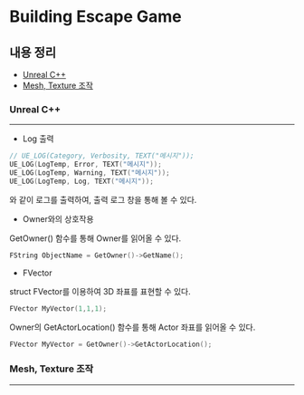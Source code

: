 # Building Escape Game

## 내용 정리
  - [Unreal C++](#unreal-c++)
  - [Mesh, Texture 조작](#mesh,-texture-조작)

### Unreal C++ 
---------------------------------
- Log 출력
```C++
// UE_LOG(Category, Verbosity, TEXT("메시지"));
UE_LOG(LogTemp, Error, TEXT("메시지"));
UE_LOG(LogTemp, Warning, TEXT("메시지"));
UE_LOG(LogTemp, Log, TEXT("메시지"));
```  
와 같이 로그를 출력하여, 출력 로그 창을 통해 볼 수 있다.

- Owner와의 상호작용
  
GetOwner() 함수를 통해 Owner를 읽어올 수 있다.
```C++
FString ObjectName = GetOwner()->GetName();
```

- FVector
  
struct FVector를 이용하여 3D 좌표를 표현할 수 있다.
```C++
FVector MyVector(1,1,1);
```

Owner의 GetActorLocation() 함수를 통해 Actor 좌표를 읽어올 수 있다.
```C++
FVector MyVector = GetOwner()->GetActorLocation();
```


### Mesh, Texture 조작
---------------------------------